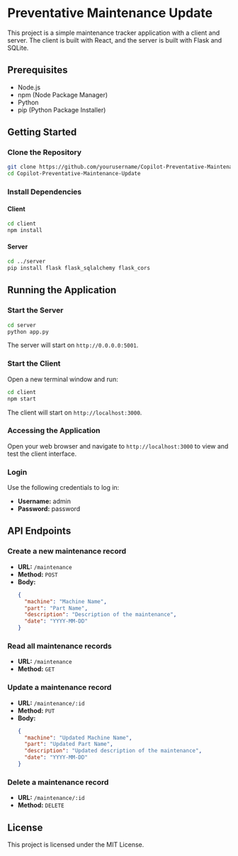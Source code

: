 # Preventative Maintenance Update

This project is a simple maintenance tracker application with a client and server. The client is built with React, and the server is built with Flask and SQLite.

## Prerequisites

- Node.js
- npm (Node Package Manager)
- Python
- pip (Python Package Installer)

## Getting Started

### Clone the Repository

```sh
git clone https://github.com/yourusername/Copilot-Preventative-Maintenance-Update.git
cd Copilot-Preventative-Maintenance-Update
```

### Install Dependencies

#### Client

```sh
cd client
npm install
```

#### Server

```sh
cd ../server
pip install flask flask_sqlalchemy flask_cors
```

## Running the Application

### Start the Server

```sh
cd server
python app.py
```

The server will start on `http://0.0.0.0:5001`.

### Start the Client

Open a new terminal window and run:

```sh
cd client
npm start
```

The client will start on `http://localhost:3000`.

### Accessing the Application

Open your web browser and navigate to `http://localhost:3000` to view and test the client interface.

### Login

Use the following credentials to log in:

- **Username:** admin
- **Password:** password

## API Endpoints

### Create a new maintenance record

- **URL:** `/maintenance`
- **Method:** `POST`
- **Body:**
  ```json
  {
    "machine": "Machine Name",
    "part": "Part Name",
    "description": "Description of the maintenance",
    "date": "YYYY-MM-DD"
  }
  ```

### Read all maintenance records

- **URL:** `/maintenance`
- **Method:** `GET`

### Update a maintenance record

- **URL:** `/maintenance/:id`
- **Method:** `PUT`
- **Body:**
  ```json
  {
    "machine": "Updated Machine Name",
    "part": "Updated Part Name",
    "description": "Updated description of the maintenance",
    "date": "YYYY-MM-DD"
  }
  ```

### Delete a maintenance record

- **URL:** `/maintenance/:id`
- **Method:** `DELETE`

## License

This project is licensed under the MIT License.
